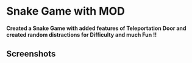 
# Snake Game with MOD

<strong>Created a Snake Game with added features of Teleportation Door and 
created random distractions for  Difficulty and much Fun !!</strong>


## Screenshots

